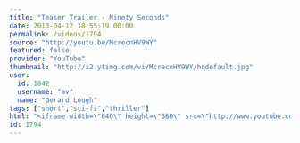 ```yaml
---
title: "Teaser Trailer - Ninety Seconds"
date: 2013-04-12 18:55:19 00:00
permalink: /videos/1794
source: "http://youtu.be/McrecnHV9WY"
featured: false
provider: "YouTube"
thumbnail: "http://i2.ytimg.com/vi/McrecnHV9WY/hqdefault.jpg"
user:
  id: 1842
  username: "av"
  name: "Gerard Lough"
tags: ["short","sci-fi","thriller"]
html: "<iframe width=\"640\" height=\"360\" src=\"http://www.youtube.com/embed/McrecnHV9WY?wmode=transparent&feature=oembed\" frameborder=\"0\" allowfullscreen></iframe>"
id: 1794
---
```


